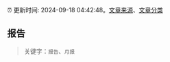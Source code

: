 :alarm_clock: 更新时间: 2024-09-18 04:42:48。[文章来源](/README.md)、[文章分类](/TAGS.md)

## 报告


> 关键字：`报告`、`月报`




